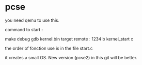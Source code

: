 # pcse

you need qemu to use this. 

command to start : 

make debug 
gdb kernel.bin
target remote : 1234
b kernel_start
c

the order of fonction use is in the file start.c

it creates a small OS.
New version (pcse2) in this git will be better.

